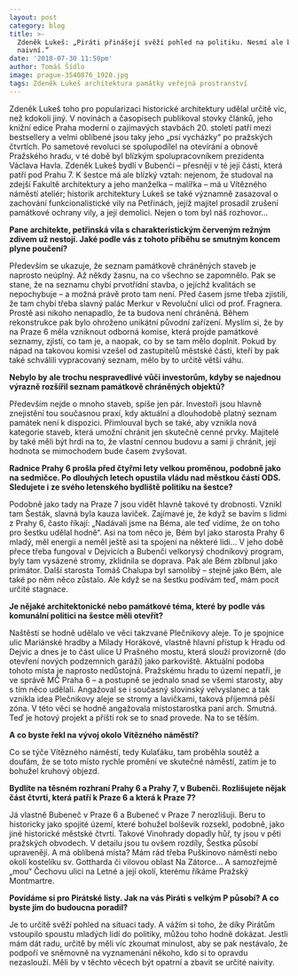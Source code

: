 ```yaml
---
layout: post
category: blog
title: >-
  Zdeněk Lukeš: „Piráti přinášejí svěží pohled na politiku. Nesmí ale být
  naivní.“
date: '2018-07-30 11:50pm'
author: Tomáš Šídlo
image: prague-3540876_1920.jpg
tags: Zdeněk Lukeš architektura památky veřejná prostranství
---
```

Zdeněk Lukeš toho pro popularizaci historické architektury udělal určitě víc, než kdokoli jiný. V novinách a časopisech publikoval stovky článků, jeho knižní edice Praha moderní o zajímavých stavbách 20. století patří mezi bestsellery a velmi oblíbené jsou taky jeho „psí vycházky“ po pražských čtvrtích. Po sametové revoluci se spolupodílel na otevírání a obnově Pražského hradu, v té době byl blízkým spolupracovníkem prezidenta Václava Havla. Zdeněk Lukeš bydlí v Bubenči – přesněji v té její části, která patří pod Prahu 7. K šestce má ale blízký vztah: nejenom, že studoval na zdejší Fakultě architektury a jeho manželka – malířka – má u Vítězného náměstí ateliér; historik architektury Lukeš se také významně zasazoval o zachování funkcionalistické vily na Petřinách, jejíž majitel prosadil zrušení památkové ochrany vily, a její demolici. Nejen o tom byl náš rozhovor…

**Pane architekte, petřinská vila s charakteristickým červeným režným zdivem už nestojí. Jaké podle vás z tohoto příběhu se smutným koncem plyne poučení?**

Především se ukazuje, že seznam památkově chráněných staveb je naprosto neúplný. Až někdy žasnu, na co všechno se zapomnělo. Pak se stane, že na seznamu chybí prvotřídní stavba, o jejíchž kvalitách se nepochybuje – a možná právě proto tam není.  Před časem jsme třeba zjistili, že tam chybí třeba slavný palác Merkur v Revoluční ulici od prof. Fragnera. Prostě asi nikoho nenapadlo, že ta budova není chráněná. Během rekonstrukce pak bylo ohroženo unikátní původní zařízení. Myslím si, že by na Praze 6 měla vzniknout odborná komise, která projde památkové seznamy, zjistí, co tam je, a naopak, co by se tam mělo doplnit. Pokud by nápad na takovou komisi vzešel od zastupitelů městské části, kteří by pak také schválili vypracovaný seznam, mělo by to určitě větší váhu.

**Nebylo by ale trochu nespravedlivé vůči investorům, kdyby se najednou výrazně rozšířil seznam památkově chráněných objektů?**

Především nejde o mnoho staveb, spíše jen pár. Investoři jsou hlavně znejistění tou současnou praxí, kdy aktuální a dlouhodobě platný seznam památek není k dispozici. Přimlouval bych se také, aby vznikla nová kategorie staveb, která umožní chránit jen skutečně cenné prvky. Majitelé by také měli být hrdí na to, že vlastní cennou budovu a sami ji chránit, její hodnota se mimochodem bude časem zvyšovat.

**Radnice Prahy 6 prošla před čtyřmi lety velkou proměnou, podobně jako na sedmičce. Po dlouhých letech opustila vládu nad městkou částí ODS. Sledujete i ze svého letenského bydliště politiku na šestce?**

Podobně jako tady na Praze 7 jsou vidět hlavně takové ty drobnosti. Vznikl tam Šesták, slavná byla kauza laviček. Zajímavé je, že když se bavím s lidmi z Prahy 6, často říkají: „Nadávali jsme na Béma, ale teď vidíme, že on toho pro šestku udělal hodně“. Asi na tom něco je, Bém byl jako starosta Prahy 6 mladý, měl energii a neměl ještě asi ta spojení na některé lidi... V jeho době přece třeba fungoval v Dejvicích a Bubenči velkorysý chodníkový program, byly tam vysázené stromy, zklidnila se doprava. Pak ale Bém zblbnul jako primátor. Další starosta Tomáš Chalupa byl samolibý – stejně jako Bém, ale také po něm něco zůstalo. Ale když se na šestku podívám teď, mám pocit určité stagnace. 

**Je nějaké architektonické nebo památkové téma, které by podle vás komunální politici na šestce měli otevřít?**

Naštěstí se hodně udělalo ve věci takzvané Plečnikovy aleje. To je spojnice ulic Mariánské hradby a Milady Horákové, vlastně hlavní přístup k Hradu od Dejvic a dnes je to část ulice U Prašného mostu, která slouží provizorně (do otevření nových podzemních garáží) jako parkoviště. Aktuální podoba tohoto místa je naprosto nedůstojná. Pražskému hradu to území nepatří, je ve správě MČ Praha 6 – a postupně se jednalo snad se všemi starosty, aby s tím něco udělali. Angažoval se i současný slovinský velvyslanec a tak vznikla idea Plečnikovy aleje se stromy a lavičkami, taková příjemná pěší zóna. V této věci se hodně angažovala místostarostka paní arch. Smutná. Teď je hotový projekt a příští rok se to snad provede. Na to se těším.

**A co byste řekl na vývoj okolo Vítězného náměstí?**

Co se týče Vítězného náměstí, tedy Kulaťáku, tam proběhla soutěž a doufám, že se toto místo rychle promění ve skutečné náměstí, zatím je to bohužel kruhový objezd.

**Bydlíte na těsném rozhraní Prahy 6 a Prahy 7, v Bubenči. Rozlišujete nějak část čtvrti, která patří k Praze 6 a která k Praze 7?**

Já vlastně Bubeneč v Praze 6 a Bubeneč v Praze 7  nerozlišuji. Beru to historicky jako spojité území, které bohužel bolševik rozsekl, podobně, jako jiné historické městské čtvrti. Takové Vinohrady dopadly hůř, ty jsou v pěti pražských obvodech. V detailu jsou tu ovšem rozdíly, Šestka působí upraveněji. A má oblíbená místa? Mám rád třeba Puškinovo náměstí nebo okolí kostelíku sv. Gottharda či vilovou oblast Na Zátorce… A samozřejmě „mou“ Čechovu ulici na Letné a její okolí, kterému říkáme Pražský Montmartre.

**Povídáme si pro Pirátské listy. Jak na vás Piráti s velkým P působí? A co byste jim do budoucna poradil?**

Je to určitě svěží pohled na situaci tady. A vážím si toho, že díky Pirátům vstoupilo spoustu mladých lidí do politiky, můžou toho hodně dokázat. Jestli mám dát radu, určitě by měli víc zkoumat minulost, aby se pak nestávalo, že podpoří ve sněmovně na vyznamenání někoho, kdo si to opravdu nezaslouží. Měli by v těchto věcech být opatrní a zbavit se určité naivity.
